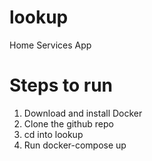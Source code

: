 # lookup
Home Services App

# Steps to run
1. Download and install Docker
2. Clone the github repo
3. cd into lookup
4. Run docker-compose up
